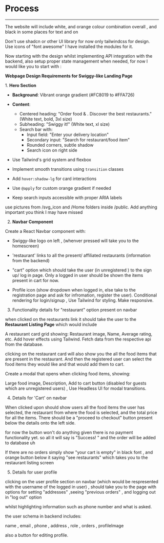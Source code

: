 # Process

---

The website will include white, and orange colour combination overall , and black in some places for text and on

Don't use shadcn or other UI library for now only tailwindcss for design. Use icons of "font awesome" I have installed the modules for it.

Now starting with the design whilst implementing API integration with the backend, also setup proper state management when needed, for now I would like you to start with :

**Webpage Design Requirements for Swiggy-like Landing Page**

1. **Hero Section**

- **Background**: Vibrant orange gradient (#FC8019 to #FFA726)
- **Content**:

  - Centered heading: "Order food & . Discover the best restaurants." (White text, bold, 3xl size)
  - Subheading: "Swiggy it!" (White text, xl size)
  - Search bar with:
    - Input field: "Enter your delivery location"
    - Secondary input: "Search for restaurant/food item"
    - Rounded corners, subtle shadow
    - Search icon on right side

- Use Tailwind's grid system and flexbox
- Implement smooth transitions using `transition` classes
- Add `hover:shadow-lg` for card interactions
- Use `@apply` for custom orange gradient if needed
- Keep search inputs accessible with proper ARIA labels

use pictures from /svg_icon and /Home folders inside /public.
Add anything important you think I may have missed

2. **Navbar Component**

Create a React Navbar component with:

- Swiggy-like logo on left , (whenver pressed will take you to the homescreen)

- 'restaurant' links to all the present/ affiliated restaurants (information from the backend)

- "cart" option which should take the user (in unregistered ) to the sign up/ log in page. Only a logged in user should be shown the items present in cart for now.

- Profile icon (show dropdown when logged in, else take to the registration page and ask for infromation, register the user). Conditional rendering for login/signup , Use Tailwind for styling. Make responsive.

3. Functionality details for "restaurant" option present on navbar

when clicked on the restaurants link it should take the user to the **Restaurant Listing Page** which would include

A restaurant card grid showing: Restaurant image, Name, Average rating, etc.
Add hover effects using Tailwind. Fetch data from the respective api from the database.

clicking on the restaurant card will also show you the all the food items that are present in the restaurant. And then the registered user can select the food items they would like and that would add them to cart.

Create a modal that opens when clicking food items, showing:

Large food image, Description, Add to cart button (disabled for guests which are unregistered users) , Use Headless UI for modal transitions.

4. Details for 'Cart' on navbar

When clicked upon should show users all the food items the user has selected, the restaurant from where the food is selected, and the total price for all the items. There should be a "proceed to checkout" button present below the details onto the left side.

for now the button won't do anything given there is no payment functionality yet. so all it will say is "Success! " and the order will be added to database uh

If there are no orders simply show "your cart is empty" in black font , and orange button below it saying "see restaurants" which takes you to the restaurant listing screen

5. Details for user profile

clicking on the user profile section on navbar (which would be respresented with the username of the logged in user) , should take you to the page with options for setting "addresses" ,seeing "previous orders" , and logging out in "log out" option

whilst highlighting information such as phone number and what is asked.

the user schema in backend includes:

name , email , phone , address , role , orders , profileImage

also a button for editing profile.
